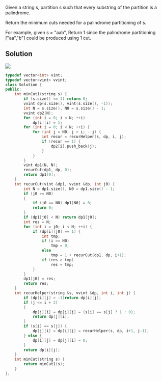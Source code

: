 Given a string s, partition s such that every substring of the partition is a palindrome.

Return the minimum cuts needed for a palindrome partitioning of s.

For example, given s = "aab",
Return 1 since the palindrome partitioning ["aa","b"] could be produced using 1 cut.

## Solution


![](./figure/dp2.png)


```cpp
typedef vector<int> vint;
typedef vector<vint> vvint;
class Solution {
public:
    int minCut1(string s) {
        if (s.size() <= 1) return 0;
        vvint dp(s.size(), vint(s.size(), -1));
        int N = s.size(), N0 = s.size() - 1;
        vvint dp2(N);
        for (int i = 0; i < N; ++i) 
            dp[i][i] = 1;
        for (int i = 0; i < N; ++i) {
            for (int j = N0; j > i; --j) {
                int recur = recurHelper(s, dp, i, j);
                if (recur == 1) {
                    dp2[i].push_back(j);
                }
            }
        }
        vint dp1(N, N);
        recurCut(dp1, dp, 0);
        return dp1[0];
    }
    int recurCut(vint &dp1, vvint &dp, int j0) {
        int N = dp1.size(), N0 = dp1.size() - 1;
        if (j0 >= N0)
        {
            if (j0 == N0) dp1[N0] = 0;
            return 0;
        }
        if (dp1[j0] < N) return dp1[j0];
        int res = N;
        for (int i = j0; i < N; ++i) {
            if (dp[i][j0] == 1) {
                int tmp;
                if (i == N0) 
                    tmp = 0;
                else 
                    tmp = 1 + recurCut(dp1, dp, i+1);
                if (res > tmp)
                    res = tmp;
            }
        }
        dp1[j0] = res;
        return res;
    }
    int recurHelper(string &s, vvint &dp, int i, int j) {
        if (dp[i][j] > -1)return dp[i][j];
        if (j <= i + 2)
        {
            dp[j][i] = dp[i][j] = (s[i] == s[j] ? 1 : 0);
            return dp[j][i];
        }
        if (s[i] == s[j]) {
            dp[j][i] = dp[i][j] = recurHelper(s, dp, i+1, j-1);
        } else {
            dp[i][j] = dp[j][i] = 0;
        }
        return dp[i][j];
    }
    int minCut(string s) {
        return minCut1(s);
    }
};
```
